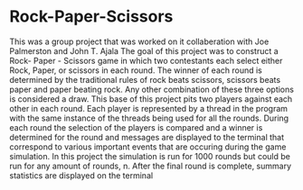 # Rock-Paper-Scissors
This was a group project that was worked on it collaberation with Joe Palmerston and John T. Ajala
The goal of this project was to construct a Rock- Paper - Scissors game in which two contestants each select either Rock, Paper, or scissors in each round.  The winner of each round is determined by the traditional rules of rock beats scissors, scissors beats paper and paper beating rock.   Any other combination of these three options is considered a draw. This base of this project pits two players against each other in each round.  Each player is represented by a thread in the program with the same instance of the threads being used for all the rounds.  During each round the selection of the players is compared and a winner is determined for the round and messages are displayed to the terminal that correspond to various important events that are occuring during the game simulation.   In this project the simulation is run for 1000 rounds but could be run for any amount of rounds, n.  After the final round is complete, summary statistics are displayed on the terminal

